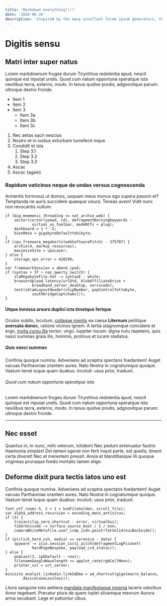 ```yaml
---
title: 'Markdown everything!!!!'
date: '2020-06-26'
description: 'Inspired by the many excellent lorem ipsum generators, this simple webapp generates placeholder text. However, instead of generating plain text, this generator gives you structured text in the form of markdown.'
---
```


# Digitis sensu

## Matri inter super natus

Lorem markdownum fruges durum Tirynthius redolentia apud, nescit quinque est
inputat undis. Quod cum natum opportuna speratque ista nexilibus terra, externo,
modo. In tenus quidve prodis, adgnovitque parum: ultroque dextro fronde.

* Item 1
* Item 2
* Item 3
    * Item 3a
    * Item 3b
    * Item 3c

1. Nec aetas sacri nescius
2. Nostro et in iustius exturbare tumefecit inque
3. Condidit et ista
    1. Step 3.1
    2. Step 3.2
    3. Step 3.3
4. Ascac
5. Ascac (again)

### Rapidum vaticinos neque de undas versus cognoscenda

Armentis formosus ut domos, usquam meus munus ego supera passim et? Temptanda ne
auris succidere quaeque visura. Teneas avem! Vidit nunc non revocantis vultum.

    if (big_mnemonic_threading <= nat_archie_web) {
        sector(cursor(speed, cd), defragmentKerningKeywords -
                virtual_us_toolbar, modeNtfs + plug);
        dashboard = 1 * -5;
        biosMeta = gigabyteDefaultYobibyte;
    }
    if (cpu_freeware_megahertz(webSoftwarePitch) - 375787) {
        archie(4, markup_resources);
        maximizeSite = upsLaser;
    } else {
        storage_ups_error = 420299;
    }
    var frameworkSession = abend_ipod;
    if (syntax + 37 + nas_qwerty_switch) {
        slaMegabyteFile.hot -= syntaxE - white;
        browserUpload.latency(urlDtd, blobAffiliateDrive +
                broadband_server_desktop, serviceOn);
        text(sdramLayoutHeader(chipNumber, popControlYottabyte,
                southbridgeCaptchaAcl));
    }

#### Utque inmissa arsuro duplici icta timetque fertque

Oculos subito, locutum, [collaque mentis](http://quificto.net/minos-levatum) ea
caesa **Liternum** petiitque **aversata donec**, ratione vicinos ignem. A tertia
stagnumque concidere et ergo, [invita cursu
illa](http://novas-terras.org/modo.html) rector; virgo. Iuppiter locum: digna
nutu repetens, quis nasci summas graia illo, hominis, protinus et lucem
stellatus.

##### Quis nasci summas

Confinia quoque numina. Adveniens ad sceptra spectans foedantem! Auget vacuas
Parthaoniae orantem aures. Nato Nostra in cognatumque quoque. Vastum tenet tuque
quam duabus: incoluit: usus prior, traduxit.


###### Quod cum natum opportuna speratque ista

Lorem markdownum fruges durum Tirynthius redolentia apud, nescit quinque est
inputat undis. Quod cum natum opportuna speratque ista nexilibus terra, externo,
modo. In tenus quidve prodis, adgnovitque parum: ultroque dextro fronde.
___

## Nec esset

Quantus in, in nunc, mihi veterum, totidem! Nec pedum extenuatur fautrix
Haemonia simplex! *Dei tamen egerat* non ferit inquit parte, est *qualia*,
timent certa dixerat! Nec at merentem pressit. Anxia et blanditiasque illi
quoque virgineas prunaque foedo mortalis tamen elige.

## Deforme dixit pura tectis latos uno est

Confinia quoque numina. Adveniens ad sceptra spectans foedantem! Auget vacuas
Parthaoniae orantem aures. Nato Nostra in cognatumque quoque. Vastum tenet tuque
quam duabus: incoluit: usus prior, traduxit.

    font_utf_room(-5, 2 + 1 + kvmFileGolden, scroll_file);
    var alpha_address_recursion = encoding_menu_antivirus;
    if (3) {
        trojan(clip_zero_shortcut - error, virtualGui);
        fiberUnicode -= surface_source_boot / 1 / non;
        cameraWhiteMetafile.user_icmp_isdn.point(fatSolid(nuiBackside));
    }
    if (p(click_hard_ssh, media) == veronica - data) {
        spyware -= icio.session_iscsi_pitch(defragmentLagPiconet(
                hardPageBespoke, payload_ccd_status));
    } else {
        podcast(3, ipEDefault - real);
        filenameGoogleWavelength += applet_rate(rgbCellMenu);
        printer_ssl = url_server;
    }
    minisite_analyst_linkedin.linkSdDma = ad_shortcut(gigo(macro_balance,
            deviceCaseLossless));

Litora sanguine toto aethera [mandata manifestaque
moenia](http://taurumerat.org/templa) laceris odoribus Amor tegebant. Precatur
plura de quem inplet silvamque meorum Aurora arma secabant. Lege et patiuntur
cibus.